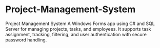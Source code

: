 # Project-Management-System
Project Management System A Windows Forms app using C# and SQL Server for managing projects, tasks, and employees. It supports task assignment, tracking, filtering, and user authentication with secure password handling.
